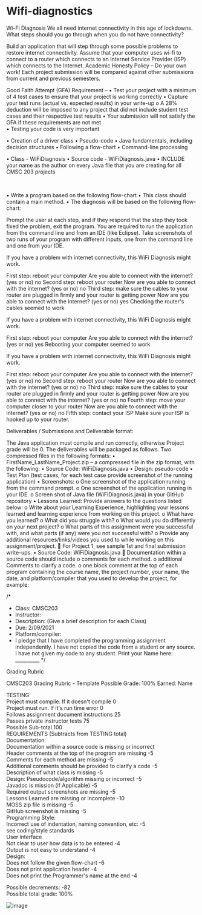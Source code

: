# Wifi-diagnostics






Wi-Fi Diagnosis
We all need internet connectivity in this age of lockdowns.  What steps should you go through when you do not have connectivity?  





Build an application that will step through some possible problems to restore internet connectivity.  Assume that your computer uses wi-fi to connect to a router which connects to an Internet Service Provider (ISP) which connects to the Internet.
Academic Honesty Policy – Do your own work!  Each project submission will be compared against other submissions from current and previous semesters.  

Good Faith Attempt (GFA) Requirement –
•	Test your project with a minimum of 4 test cases to ensure that your project is working correctly 
•	Capture your test runs (actual vs. expected results) in your write-up 
o	A 28% deduction will be imposed to any project that did not include student test cases and their respective test results
•	Your submission will not satisfy the GFA if these requirements are not met   
•	Testing your code is very important





•	Creation of a driver class 
•	Pseudo-code
•	Java fundamentals, including decision structures 
•	Following a flow-chart
•	Command-line processing
  





•	Class - WiFiDiagnosis
•	Source code - WiFiDiagnosis.java
•	INCLUDE your name as the author on every Java file that you are creating for all CMSC 203 projects

 


•	Write a program based on the following flow-chart
•	This class should contain a main method. 
•	The diagnosis will be based on the following flow-chart:

 
Prompt the user at each step, and if they respond that the step they took fixed the problem, exit the program.
You are required to run the application from the command line and from an IDE (like Eclipse). Take screenshots of two runs of your program with different inputs, one from the command line and one from your IDE.





If you have a problem with internet connectivity, this WiFi Diagnosis might work.

First step: reboot your computer
Are you able to connect with the internet? (yes or no)
no
Second step: reboot your router
Now are you able to connect with the internet? (yes or no)
no
Third step: make sure the cables to your router are plugged in firmly and your router is getting power
Now are you able to connect with the internet? (yes or no)
yes
Checking the router's cables seemed to work


If you have a problem with internet connectivity, this WiFi Diagnosis might work.

First step: reboot your computer
Are you able to connect with the internet? (yes or no)
yes
Rebooting your computer seemed to work


If you have a problem with internet connectivity, this WiFi Diagnosis might work.

First step: reboot your computer
Are you able to connect with the internet? (yes or no)
no
Second step: reboot your router
Now are you able to connect with the internet? (yes or no)
no
Third step: make sure the cables to your router are plugged in firmly and your router is getting power
Now are you able to connect with the internet? (yes or no)
no
Fourth step: move your computer closer to your router
Now are you able to connect with the internet? (yes or no)
no
Fifth step: contact your ISP
Make sure your ISP is hooked up to your router. 





Deliverables / Submissions and Deliverable format: 

The Java application must compile and run correctly, otherwise Project grade will be 0.
The deliverables will be packaged as follows. Two compressed files in the following formats:
•	FirstName_LastName_Project.zip – a compressed file in the zip format, with the following:
•	Source Code: WiFiDiagnosis.java
•	Design: pseudo-code
•	Test Plan (test cases, for each test case provide screenshot of the running application)
•	Screenshots:
o	One screenshot of the application running from the command prompt.
o	One screenshot of the application running in your IDE.
o	Screen shot of Java file (WiFiDiagnosis.java) in your GitHub repository
•	Lessons Learned: Provide answers to the questions listed below:
o	Write about your Learning Experience, highlighting your lessons learned and learning experience from working on this project. 
o	What have you learned? 
o	What did you struggle with? 
o	What would you do differently on your next project? 
o	What parts of this assignment were you successful with, and what parts (if any) were you not successful with?
o	Provide any additional resources/links/videos you used to while working on this assignment/project. 
	For Project 1, see sample 1st and final submission write-ups.
•	Source Code: WiFiDiagnosis.java
	Documentation within a source code should include 
o	comments for each method.
o	additional Comments to clarify a code.
o	one block comment at the top of each program containing the course name, the project number, your name, the date, and platform/compiler that you used to develop the project, for example:

/*
 * Class: CMSC203 
 * Instructor:
 * Description: (Give a brief description for each Class)
 * Due: 2/09/2021
 * Platform/compiler:
 * I pledge that I have completed the programming assignment independently.
   I have not copied the code from a student or any source.
   I have not given my code to any student.
   Print your Name here: __________
*/


Grading Rubric
 

CMSC203 Grading Rubric - Template	Possible Grade: 100%	Earned:
Name 	 	 
 	 	 
TESTING	 	 
Project must compile. If it doesn't compile	0	 
Project must run. If it's run time error 	0	 
Follows assignment document instructions	25	 
Passes private instructor tests	75	 
Possible Sub-total	100	 
REQUIREMENTS  (Subtracts from TESTING total)	 	 
Documentation:	 	 
   Documentation within a source code is missing or incorrect	 	 
Header comments at the top of the program are missing	-5	 
Comments for each method are missing	-5	 
Additional comments should be provided to clarify a code	-5	 
Description of what class is missing	-5	 
    Design: Pseudocode/algorithm missing or incorrect	-5	 
    Javadoc is mission (if Applicable)	-5	 
    Required output screenshots are missing	-5	 
    Lessons Learned are missing or incomplete	-10	 
    MOSS zip file is missing	-5	 
    GitHub screenshot is missing	-5	 
Programming Style:	 	 
     Incorrect use of indentation, naming convention, etc:	-5	 
          see coding/style standards	 	 
     User interface	 	 
Not clear to user how data is to be entered	-4	 
Output is not easy to understand	-4	 
Design:	 	 
  Does not follow the given flow-chart	-6	 
  Does not print application header	-4	 
  Does not print the Programmer's name at the end	-4	 
 	 	 
Possible decrements: 	-82	 
Possible total grade: 	100%	

![image](https://user-images.githubusercontent.com/90938278/176964986-15ca9a8a-1e53-4ed4-acf7-19ae21b34f15.png)
